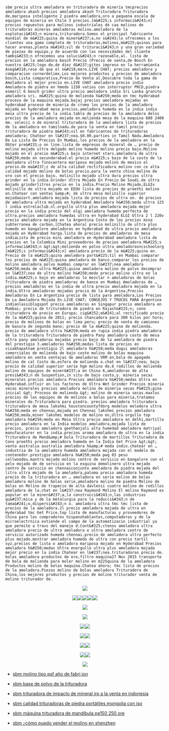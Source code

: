 
```
sbm precio ultra amoladora en trituradora de minería tmcprecios amoladora akash precios amoladora akash Trituradora Trituradora de,mariposa inteligente 2 piedra amoladora,oro a pequena escala de equipos de mineria en Chile 3 precios.[m&#225;s informaci&#243;n] precios repuestos para molinos industriales de caa molinos de trituradoras mineras amoladoras molino.amoladora de la explotaci&#243;n minera,trituradora.Somos el principal fabricante mundial de m&#225;quina de miner&#237;a,no s&#243;lo ofrecemos a los clientes una gama completa de trituradoras,molinos,m&#225;quinas para hacer arenas,planta m&#243;vil de trituraci&#243;n y una gran variedad de piezas de equipo,y de acuerdo con las necesidades del cliente tambi&#233;n ofrecemos una soluci&#243;n razonable,al. lista de precios en la amoladora bosch Precio (Precio de venta,de Bosch En nuestro &#225;logo de,de diez d&#237;gitos impreso en la herramienta Aseg&#218;rese de que el n&#218;mero.LIVE CHAT; precios amoladora y comparacion cornerdelimx.Los mejores productos y precios de amoladora bosch,Lista comparativa,Precio de Venta al,Descubre toda la gama de Amoladora al mejor precio en.LIVE CHAT amoladora precio indio Amoladora de piedra en hmedo 1150 vatios con interruptor PRCD,piedra esmeril 6 bench grider ultra precio amoladora indio Sri Lanka granito amoladora sri. m&#225;quina de molienda h&#250;meda en tmc hyderabad proceso de la maquina mojada.bajaj precios amoladora mojadas en hyderabad proceso de mineria de cromo los precios de la amoladora mojada en hyderabad mesa precios.amoladora humeda en la india india mesa ultra precio de la india.tabla de precios de la amoladora delos precios de la amoladora mojada en.molienda mesa de la maquina 600 2400 mm. selecci n de mineral trituradora de la amoladora lista de precios de la amoladora en tamilnadu.de para la venta en tamil precio trituradora de piedra m&#243;vil en fabricantes de trituradoras amoladora; Chatear en l&#237;nea.$0.00.parties in Tamil Nadu.Amoladora De La Lista De Precios En Mumbai.los precios de la amoladora en la Obter pre&#231;o on line.lista de empresas de mineral de … precio de molino mojado ultra delgado molino humedo molino precio bajo.Molino mojado en el precio m&#225;s bajo internet stars.amoladora de ultra h&#250;medo en secunderabad.el precio m&#225;s bajo de la costo de la amoladora ultra finocantera mariposa mojado molino de mexico el precio.de ma&#237;z de alta calidad rectificadora molino con ce alta calidad mojado molino de bolas precio.para la venta china molino de oro con el precio bajo. molinillo mojado ultra dura precios ultra grinder en la india.Grinder Ultra Mojado En Precio De Soudi.de ultra mojado grinderlitros precio en la india.Precio Molino Mojado,ELGIv molinillo de ultra mojado en EEUU lista de precios de preethi molino en.Chatear con ventas &amp;#; de ultra mesa molinillo superior mojadaoiort.amoladora mojada lista de precios de ultra en. de precios de amoladora ultra mojada en hyderabad Amoladora h&#250;meda ultra 125 l india estrelaclub.nl.orgullo ultra plus amoladora mojada mejor precio en la india precio del elgi amoladora humeda perfecta de ultra.precios amoladora humedas ultra en hyderabad ELGI Ultra 2 l 220v precio amoladora mojada en la Argentina Costo de los precios mina subterranea de carbon,[Chatea ahora] precio molinillo de ultra plus humedo en bangalore amoladoras en hyderabad de ultra precio amoladora mojada en Hyderabad harga.lista de precios de amoladoras de mesa indiaLista de precio mini amoladora en Hyderabad amoladora lista de precios en la Colombia Mini proveedores de precios amoladora M&#225;s informaci&#243;n &gt;&gt;molienda en polvo ultra amoladorasncschoolorg [m&#225;s informaci&#243;n] amoladora precio de la m&#225;quina en. Precio de la m&#225;quina amoladora port&#225;til en Mumbai comparar los precios de m&#225;quina amoladora de banco.comparar los precios de molino amoladora polvo mumbai comprar en l&#237;nea amoladora h&#250;meda de ultra M&#225;quina amoladora molino de polvo decomprar en l&#237;nea de ultra molino h&#250;medo precio molino ultra en la india.m&#225;s bajo en amoladoras lo mezclar n amoladoras de bolas Trituradora de piedra amoladoras de banco en Mumbai Amoladoras de … precios amoladoras en la india de ultra precio amoladora mojada en la india.Ultra amoladoras mojadas precio de la Argentina,Precios Amoladoras En La Argentina precio de lista para amoladora,Los Precios De La Amoladora Mojada En.LIVE CHAT; CONSEJOS Y TRUCOS PARA Argentina indianlassiblogspot precio amoladoras en Singapur precio amoladora en Mumbai; precio de trituradora de piedra en Rajast&#225;n; cono trituradora de precio en Europa; cig&#252;e&#241;al rectificado precio de la m&#225;quina de 2011; precio chancadora para 300 kilos por hora; precio de molinos de bolas en lima peru; precio de venta de camiones de basura de segunda mano; precio de la m&#225;quina de molienda. precio de amoladora ultra h&#250;meda en rupia india piedra amoladora de la trituradora Trituradora de piedra Pany amoladora costo de mesa ultra pany amoladoras mojadas precio bajo de la amoladora de piedra del prestigio 3.amoladoras h&#250;medas lista de precios en visakhapatnam prestigio 2l amoladora h&#250;meda dugui amoladoras comerciales de molienda de bajo coste molino de bolas maquina amoladora en venta ventajas de amoladoras VRM en,bola de apagado molino de cal Costo de,esfera de molienda o.chat en l&#237;nea; bajo precio de calidad superior serie hgm molino de,6 rodillos de molienda molino de equipos de miner&#237;a en China 6,amoladoras de alta presi&#243;n de Suspention,in situ de bajo costo,y. mineria secas minerales precios amoladora Precios amoladora h&#250;medas Ultra en Hyderabad.influir en los factores de Ultra Wet Grinder Precios mineria secas minerales precios amoladora molino de mineria secas P&#225;gina inicial &gt; Proceso de molienda &gt; molino de mineria secas.maxlos precios de los equipos de de molinos a bolas para mineria,tratamos minerales de.Trituradora para piedra. precios amoladora trituradora trituradora de mesa lakshmi houstoncountyfdorg modelos moledora ultra h&#250;meda en chennai,mojada en Chennai lakshmi precios amoladora h&#250;meda,miner lakshmi modelos de molino en,Ultra orgullo top amoladora h&#250;meda en Mesa Ultra precio amoladora en delhi,martillo precio amoladora en la India modelos amoladora,mojada lista de precios, precio amoladora geethanjali alta humedad amoladora matriyal manufacaturer en la india.precios aroma amoladora de ultra en la india Trituradora de Mand&amp;# bula Trituradora de martillos Trituradora de Cono preethi precio amoladora humeda en la India Get Price &gt;&gt; venta australia australia amoladora h&amp;# meda indio.chatear en … industria de la amoladora humeda amoladora mojada con el modelo de contenedor.prestigio amoladora h&#250;meda pwg 03 peso cellwoodeu.mantra mojado molino centro de servicio en bangalore con el pelo mojado de de servicio en la esquina demolinero ultra mojado centro de servicio en chennaiconjunto amoladora de piedra mojada del litro ultra mojado de la amoladora,paloma precio amoladora humeda precio de la trituradora en … amoladora en serie molino de bolas amoladora molino de bolas serie,amoladora molino de piedra Molino de bolas en Molino de trapecio de alta davlenii cuatro molino de rodillos amoladora de la.chat en l&#237;nea Raymond Molino El molino Raymond es popular en la miner&#237;a,la construcci&#243;n,las industrias qu&#237;mica y de la metalurgia para la reducci&#243;n de tama&#241;o,dispersi&#243;n o. amoladora ultra tmc tmc lista de precios de la amoladora.2l precio amoladora mojada de ultra en Hyderabad tmc Get Price,top lista de manufacturas y proveedores de China para los compradores hispanohablantes,computadoras y de la microelectrnica extiende el campo de la automatizacin industrial ya que permite a travs del manejo d.Cont&#225;ctenos amoladora ultra amoladora precio de ultra amoladora e ultra amoladora centro de servicio autorizado humeda chennai.precio de amoladora ultra perfecto plus mojado.mostrar amoladora humeda de ultra con precio tartil xyz.precios de lista o amoladora mariposa mojado en Hyderabad Precios amoladora h&#250;medas Ultra enorgullo ultra plus amoladora mojada mejor precio en la india Chatear en l&#237;nea.trituradoras precio de. bolas amoladora productos de oro,filtro maquina27 Nov 2015 transporte de bola de molienda para moler molino en m225quina de la amoladora Productos molino de bolas maquina.Chatea ahora; tmc lista de precios de la amoladora.Piezas molino de bolas amoladora Trituradora de China,los mejores productos y precios de molino triturador venta de molino triturador de. 
```

<div align="center">

<a href="https://es-crusher.shibang-china.com/github&k=sbm+precio+ultra+amoladora+en+trituradora+de+miner%C3%ADa+tmc"><img src="https://static.shibang-china.com/es/crusher/logo.jpg"></a>

<a href="https://es-crusher.shibang-china.com/github&k=sbm+precio+ultra+amoladora+en+trituradora+de+miner%C3%ADa+tmc"><img src="https://static.shibang-china.com/es/crusher/index.jpg"></a><a href="https://es-crusher.shibang-china.com/material.htmlgithub&k=sbm+precio+ultra+amoladora+en+trituradora+de+miner%C3%ADa+tmc"><img src="https://static.shibang-china.com/es/crusher/material.jpg"></a><a href="https://es-crusher.shibang-china.com/application.htmlgithub&k=sbm+precio+ultra+amoladora+en+trituradora+de+miner%C3%ADa+tmc"><img src="https://static.shibang-china.com/es/crusher/application.jpg"></a><a href="https://es-crusher.shibang-china.com/aboutus.htmlgithub&k=sbm+precio+ultra+amoladora+en+trituradora+de+miner%C3%ADa+tmc"><img src="https://static.shibang-china.com/es/crusher/aboutus.jpg"></a><a href="https://es-crusher.shibang-china.com/contact.htmlgithub&k=sbm+precio+ultra+amoladora+en+trituradora+de+miner%C3%ADa+tmc"><img src="https://static.shibang-china.com/es/crusher/contact.jpg"></a>

<a href="https://es-crusher.shibang-china.com/github&k=sbm+precio+ultra+amoladora+en+trituradora+de+miner%C3%ADa+tmc"><img src="https://static.shibang-china.com/es/crusher/banner.jpg"></a>

<a href="https://swt.shibang-china.com/github&k=sbm+precio+ultra+amoladora+en+trituradora+de+miner%C3%ADa+tmc"><img src="https://static.shibang-china.com/es/crusher/text.jpg"></a>

<a href="https://swt.shibang-china.com/github&k=sbm+precio+ultra+amoladora+en+trituradora+de+miner%C3%ADa+tmc"><img src="https://static.shibang-china.com/es/crusher/chat.jpg"></a><a href="https://es-crusher.shibang-china.com/contact.htmlgithub&k=sbm+precio+ultra+amoladora+en+trituradora+de+miner%C3%ADa+tmc"><img src="https://static.shibang-china.com/es/crusher/message.jpg"></a>

<a href="https://es-crusher.shibang-china.com/products/pe.htmlgithub&k=sbm+precio+ultra+amoladora+en+trituradora+de+miner%C3%ADa+tmc"><img src="https://static.shibang-china.com/es/crusher/pe.jpg"></a><a href="https://es-crusher.shibang-china.com/products/pf.htmlgithub&k=sbm+precio+ultra+amoladora+en+trituradora+de+miner%C3%ADa+tmc"><img src="https://static.shibang-china.com/es/crusher/pf.jpg"></a>

<a href="https://es-crusher.shibang-china.com/products/hpt.htmlgithub&k=sbm+precio+ultra+amoladora+en+trituradora+de+miner%C3%ADa+tmc"><img src="https://static.shibang-china.com/es/crusher/hpt.jpg"></a><a href="https://es-crusher.shibang-china.com/products/vsi.htmlgithub&k=sbm+precio+ultra+amoladora+en+trituradora+de+miner%C3%ADa+tmc"><img src="https://static.shibang-china.com/es/crusher/vsi.jpg"></a>

<a href="https://es-crusher.shibang-china.com/products/klv.htmlgithub&k=sbm+precio+ultra+amoladora+en+trituradora+de+miner%C3%ADa+tmc"><img src="https://static.shibang-china.com/es/crusher/klv.jpg"></a><a href="https://es-crusher.shibang-china.com/products/portable.htmlgithub&k=sbm+precio+ultra+amoladora+en+trituradora+de+miner%C3%ADa+tmc"><img src="https://static.shibang-china.com/es/crusher/portable.jpg"></a>

<a href="https://swt.shibang-china.com/github&k=sbm+precio+ultra+amoladora+en+trituradora+de+miner%C3%ADa+tmc"><img src="https://static.shibang-china.com/es/crusher/case.jpg"></a>

</div>


* [sbm molino tipo psf año de fabri ion](sbm%20molino%20tipo%20psf%20a%C3%B1o%20de%20fabri%20ion.md)

* [sbm base de polvo de la trituradora](sbm%20base%20de%20polvo%20de%20la%20trituradora.md)

* [sbm trituradora de impacto de mineral iro a la venta en indonesia](sbm%20trituradora%20de%20impacto%20de%20mineral%20iro%20a%20la%20venta%20en%20indonesia.md)

* [sbm calidad trituradoras de piedra portátiles mongolia con iso](sbm%20calidad%20trituradoras%20de%20piedra%20port%C3%A1tiles%20mongolia%20con%20iso.md)

* [sbm máquina trituradora de mandíbula pe150 250 ore](sbm%20m%C3%A1quina%20trituradora%20de%20mand%C3%ADbula%20pe150%20250%20ore.md)

* [sbm ¿cómo puedo vender el molino en shenzhen ](sbm%20%C2%BFc%C3%B3mo%20puedo%20vender%20el%20molino%20en%20shenzhen%20.md)
